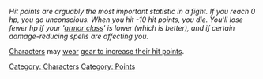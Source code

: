*Hit points are arguably the most important statistic in a fight. If you
reach 0 hp, you go unconscious. When you hit -10 hit points, you die.
You'll lose fewer hp if your '[armor class](Armor_Class "wikilink")' is
lower (which is better), and if certain damage-reducing spells are
affecting you.*

[Characters](:Category:_Characters "wikilink") may
[wear](Wear "wikilink") [gear to increase their hit
points](:Category:_Hit-Point_Gear "wikilink").

[Category: Characters](Category:_Characters "wikilink") [Category:
Points](Category:_Points "wikilink")
